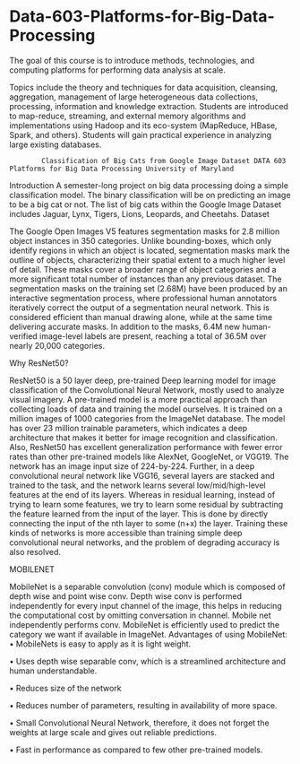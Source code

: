 # Data-603-Platforms-for-Big-Data-Processing
The goal of this course is to introduce methods, technologies, and computing platforms for performing data analysis at scale. 

Topics include the theory and techniques for data acquisition, cleansing, aggregation, management of large heterogeneous data collections, processing, information and knowledge extraction. Students are introduced to map-reduce, streaming, and external memory algorithms and implementations using Hadoop and its eco-system (MapReduce, HBase, Spark, and others). Students will gain practical experience in analyzing large existing databases.


            Classification of Big Cats from Google Image Dataset DATA 603 Platforms for Big Data Processing University of Maryland 

Introduction
A semester-long project on big data processing doing a simple classification model. The binary classification will be on predicting an image to be a big cat or not. The list of big cats within the Google Image Dataset includes Jaguar, Lynx, Tigers, Lions, Leopards, and Cheetahs.
Dataset

The Google Open Images V5 features segmentation masks for 2.8 million object instances in 350 categories. Unlike bounding-boxes, which only identify regions in which an object is located, segmentation masks mark the outline of objects, characterizing their spatial extent to a much higher level of detail. These masks cover a broader range of object categories and a more significant total number of instances than any previous dataset.
The segmentation masks on the training set (2.68M) have been produced by an interactive segmentation process, where professional human annotators iteratively correct the output of a segmentation neural network. This is considered efficient than manual drawing alone, while at the same time delivering accurate masks. In addition to the masks, 6.4M new human-verified image-level labels are present, reaching a total of 36.5M over nearly 20,000 categories.

Why ResNet50?

ResNet50 is a 50 layer deep, pre-trained Deep learning model for image classification of the Convolutional Neural Network, mostly used to analyze visual imagery. A pre-trained model is a more practical approach than collecting loads of data and training the model ourselves. It is trained on a million images of 1000 categories from the ImageNet database. The model has over 23 million trainable parameters, which indicates a deep architecture that makes it better for image recognition and classification. Also, ResNet50 has excellent generalization performance with fewer error rates than other pre-trained models like AlexNet, GoogleNet, or VGG19. The network has an image input size of 224-by-224.
Further, in a deep convolutional neural network like VGG16, several layers are stacked and trained to the task, and the network learns several low/mid/high-level features at the end of its layers. Whereas in residual learning, instead of trying to learn some features, we try to learn some residual by subtracting the feature learned from the input of the layer. This is done by directly connecting the input of the nth layer to some (n+x) the layer. Training these kinds of networks is more accessible than training simple deep convolutional neural networks, and the problem of degrading accuracy is also resolved.

MOBILENET

MobileNet is a separable convolution (conv) module which is composed of depth wise and point wise conv. Depth wise conv is performed independently for every input channel of the image, this helps in reducing the computational cost by omitting conversation in channel.
Mobile net independently performs conv. MobileNet is efficiently used to predict the category we want if available in ImageNet.
Advantages of using MobileNet:
• MobileNets is easy to apply as it is light weight.

• Uses depth wise separable conv, which is a streamlined architecture and human
understandable.

• Reduces size of the network

• Reduces number of parameters, resulting in availability of more space.

• Small Convolutional Neural Network, therefore, it does not forget the weights at large
scale and gives out reliable predictions.

• Fast in performance as compared to few other pre-trained models.


 
